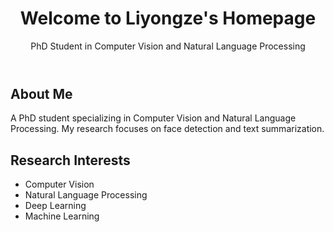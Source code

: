 <!DOCTYPE html>
<html lang="en">
<head>
    <meta charset="UTF-8">
    <meta name="viewport" content="width=device-width, initial-scale=1.0">
</head>
<body>
    <header>
        <h1>Welcome to Liyongze's Homepage</h1>
        <p>PhD Student in Computer Vision and Natural Language Processing</p>
    </header>
    <section>
        <h2>About Me</h2>
        <p>A PhD student specializing in Computer Vision and Natural Language Processing. My research focuses on face detection and text summarization.</p>
    </section>
    <section>
        <h2>Research Interests</h2>
        <ul>
            <li>Computer Vision</li>
            <li>Natural Language Processing</li>
            <li>Deep Learning</li>
            <li>Machine Learning</li>
        </ul>
    </section>
</body>
</html>
